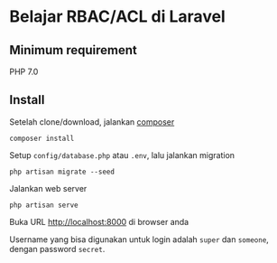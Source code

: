 # Belajar RBAC/ACL di Laravel

## Minimum requirement

PHP 7.0

## Install

Setelah clone/download, jalankan [composer](https://getcomposer.org/)

    composer install

Setup `config/database.php` atau `.env`, lalu jalankan migration

    php artisan migrate --seed

Jalankan web server

    php artisan serve

Buka URL [http://localhost:8000](http://localhost:8000) di browser anda

Username yang bisa digunakan untuk login adalah `super` dan `someone`, dengan password `secret`.
